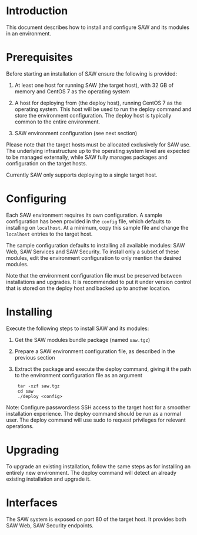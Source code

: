 # Introduction

This document describes how to install and configure SAW and its
modules in an environment.

# Prerequisites

Before starting an installation of SAW ensure the following
is provided:

1. At least one host for running SAW (the target host), with 32 GB of
   memory and CentOS 7 as the operating system

2. A host for deploying from (the deploy host), running CentOS 7 as
   the operating system.  This host will be used to run the deploy
   command and store the environment configuration.  The deploy host
   is typically common to the entire environment.

3. SAW environment configuration (see next section)

Please note that the target hosts must be allocated exclusively for
SAW use.  The underlying infrastructure up to the operating system
level are expected to be managed externally, while SAW fully manages
packages and configuration on the target hosts.

Currently SAW only supports deploying to a single target host.

# Configuring

Each SAW environment requires its own configuration.  A sample
configuration has been provided in the `config` file, which defaults
to installing on `localhost`.  At a minimum, copy this sample file and
change the `localhost` entries to the target host.

The sample configuration defaults to installing all available modules:
SAW Web, SAW Services and SAW Security.  To install only a subset of
these modules, edit the environment configuration to only mention the
desired modules.

Note that the environment configuration file must be preserved between
installations and upgrades.  It is recommended to put it under version
control that is stored on the deploy host and backed up to another
location.

# Installing

Execute the following steps to install SAW and its modules:

1. Get the SAW modules bundle package (named `saw.tgz`)

2. Prepare a SAW environment configuration file, as described in the
   previous section

3. Extract the package and execute the deploy command, giving it the
   path to the environment configuration file as an argument

        tar -xzf saw.tgz
        cd saw
        ./deploy <config>

Note: Configure passwordless SSH access to the target host for a
smoother installation experience.  The deploy command should be run as
a normal user.  The deploy command will use sudo to request privileges
for relevant operations.

# Upgrading

To upgrade an existing installation, follow the same steps as for
installing an entirely new environment.  The deploy command will
detect an already existing installation and upgrade it.

# Interfaces

The SAW system is exposed on port 80 of the target host.  It provides
both SAW Web, SAW Security endpoints.
